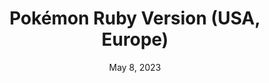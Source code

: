 ---
layout: gba
title: "Pokémon Ruby Version (USA, Europe)"
categories:
 - approved
 - gba
 - universal
 - safe
tags:
- pokemon
date: May 8, 2023
permalink: /games/pokemon-ruby/play/details
publisher: The Pokémon Company
id: pokemon-ruby
---